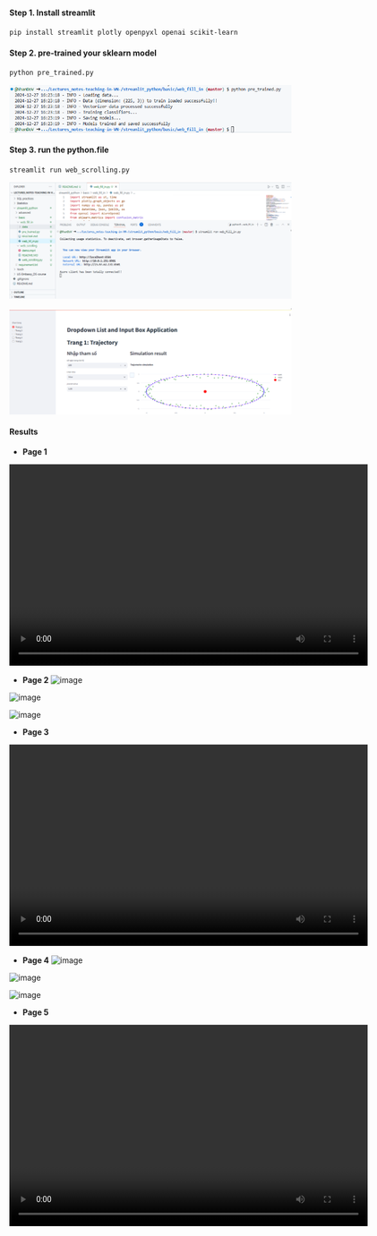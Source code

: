 #### Step 1. Install streamlit

```bash
pip install streamlit plotly openpyxl openai scikit-learn
```

#### Step 2. pre-trained your sklearn model
```bash
python pre_trained.py
```

![image](data/images/image_pre_trained.png)

#### Step 3. run the python.file

```bash
streamlit run web_scrolling.py
```

![image](data/images/image_run_web.png)

![image](data/images/image_get_web.png)

#### Results
- **Page 1**
<video controls width="640" height="360">
  <source src="data/images/demo_page1.mp4" type="video/mp4">
</video>

- **Page 2**
![image](data/images/app_page2_fig1.png)

![image](data/images/app_page2_fig2.png)

![image](data/images/app_page2_fig3.png)

- **Page 3**
<video controls width="640" height="360">
  <source src="data/images/demo_page3.mp4" type="video/mp4">
</video>

- **Page 4**
![image](data/images/app_page4_fig1.png)

![image](data/images/app_page4_fig2.png)

![image](data/images/app_page4_fig3.png)

- **Page 5**
<video controls width="640" height="360">
  <source src="data/images/demo_page5.mp4" type="video/mp4">
</video>